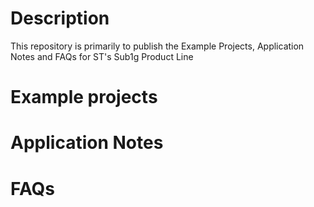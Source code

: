 <!--
 * @Author: your name
 * @Date: 2020-02-13 17:14:49
 * @LastEditTime : 2020-02-13 17:26:49
 * @LastEditors  : Please set LastEditors
 * @Description: In User Settings EditD
 * @FilePath: \Sub1G\README.md
 -->
# Description
This repository is primarily to publish the Example Projects, Application Notes and FAQs for ST's Sub1g Product Line

# Example projects

# Application Notes

# FAQs
